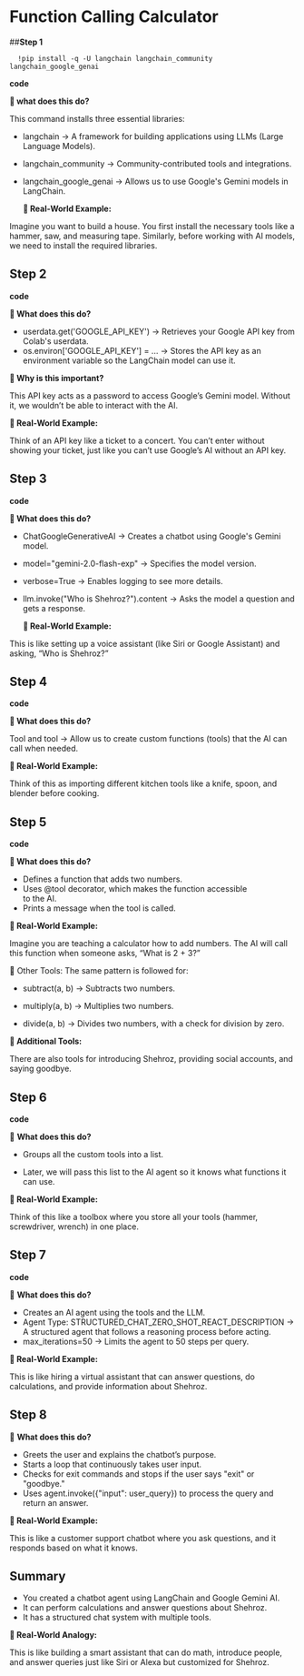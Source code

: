 # **Function Calling Calculator**

##**Step 1**

      !pip install -q -U langchain langchain_community langchain_google_genai

**code**

**🔹 what does this do?**

This command installs three essential libraries:

* langchain → A framework for building applications using
  LLMs (Large Language Models).
* langchain_community → Community-contributed tools and
  integrations.
* langchain_google_genai → Allows us to use Google's Gemini
  models in LangChain.

  **🔹 Real-World Example:**

Imagine you want to build a house. You first install the necessary tools like a hammer, saw, and measuring tape. Similarly, before working with AI models, we need to install the required libraries.


## **Step 2**


**code**

**🔹 What does this do?**

* userdata.get('GOOGLE_API_KEY') → Retrieves your Google API key from Colab's userdata.
* os.environ['GOOGLE_API_KEY'] = ... → Stores the API key as an environment variable so the LangChain model can use it.

**🔹 Why is this important?**

This API key acts as a password to access Google’s Gemini model. Without it, we wouldn’t be able to interact with the AI.

**🔹 Real-World Example:**

Think of an API key like a ticket to a concert. You can’t enter without showing your ticket, just like you can’t use Google’s AI without an API key.




## **Step 3**

**code**

**🔹 What does this do?**

* ChatGoogleGenerativeAI → Creates a chatbot using Google's Gemini model.
* model="gemini-2.0-flash-exp" → Specifies the model version.
* verbose=True → Enables logging to see more details.
* llm.invoke("Who is Shehroz?").content → Asks the model a
  question and gets a response.

  **🔹 Real-World Example:**

This is like setting up a voice assistant (like Siri or Google Assistant) and asking, “Who is Shehroz?”



## **Step 4**

**code**

**🔹 What does this do?**

Tool and tool → Allow us to create custom functions (tools) that the AI can call when needed.

**🔹 Real-World Example:**

Think of this as importing different kitchen tools like a knife, spoon, and blender before cooking.



## **Step 5**

**code**



**🔹 What does this do?**

* Defines a function that adds two numbers.
* Uses @tool decorator, which makes the function accessible  
  to the AI.
* Prints a message when the tool is called.

**🔹 Real-World Example:**

Imagine you are teaching a calculator how to add numbers. The AI will call this function when someone asks, “What is 2 + 3?”

🔹 Other Tools: The same pattern is followed for:

* subtract(a, b) → Subtracts two numbers.

* multiply(a, b) → Multiplies two numbers.

* divide(a, b) → Divides two numbers, with a check for division by zero.

**🔹 Additional Tools:**

There are also tools for introducing Shehroz, providing social accounts, and saying goodbye.



## **Step 6**

**code**


🔹 **What does this do?**

* Groups all the custom tools into a list.

* Later, we will pass this list to the AI agent so it knows what functions it can use.

**🔹 Real-World Example:**

Think of this like a toolbox where you store all your tools (hammer, screwdriver, wrench) in one place.



## **Step 7**

**code**

🔹 **What does this do?**

* Creates an AI agent using the tools and the LLM.
* Agent Type: STRUCTURED_CHAT_ZERO_SHOT_REACT_DESCRIPTION → A
  structured agent that follows a reasoning process before acting.
* max_iterations=50 → Limits the agent to 50 steps per query.


**🔹 Real-World Example:**

This is like hiring a virtual assistant that can answer questions, do calculations, and provide information about Shehroz.


## **Step 8**



🔹 **What does this do?**

* Greets the user and explains the chatbot’s purpose.
* Starts a loop that continuously takes user input.
* Checks for exit commands and stops if the user says "exit" or "goodbye."
* Uses agent.invoke({"input": user_query}) to process the query and return an answer.

**🔹 Real-World Example:**

This is like a customer support chatbot where you ask questions, and it responds based on what it knows.


## **Summary**

* You created a chatbot agent using LangChain and Google Gemini AI.
* It can perform calculations and answer questions about Shehroz.
* It has a structured chat system with multiple tools.

**🔹 Real-World Analogy:**

This is like building a smart assistant that can do math, introduce people, and answer queries just like Siri or Alexa but customized for Shehroz.